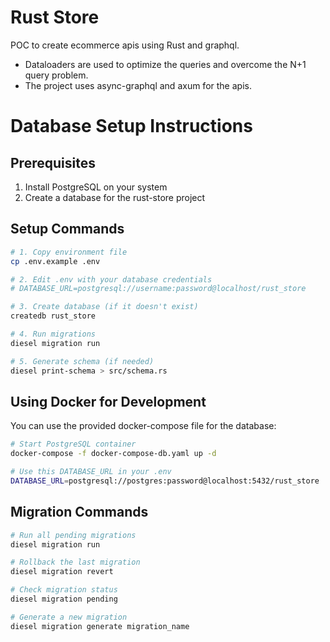 # Rust Store

POC to create ecommerce apis using Rust and graphql.

- Dataloaders are used to optimize the queries and overcome the N+1 query problem.
- The project uses async-graphql and axum for the apis.


# Database Setup Instructions

## Prerequisites

1. Install PostgreSQL on your system
2. Create a database for the rust-store project

## Setup Commands

```bash
# 1. Copy environment file
cp .env.example .env

# 2. Edit .env with your database credentials
# DATABASE_URL=postgresql://username:password@localhost/rust_store

# 3. Create database (if it doesn't exist)
createdb rust_store

# 4. Run migrations
diesel migration run

# 5. Generate schema (if needed)
diesel print-schema > src/schema.rs
```

## Using Docker for Development

You can use the provided docker-compose file for the database:

```bash
# Start PostgreSQL container
docker-compose -f docker-compose-db.yaml up -d

# Use this DATABASE_URL in your .env
DATABASE_URL=postgresql://postgres:password@localhost:5432/rust_store
```

## Migration Commands

```bash
# Run all pending migrations
diesel migration run

# Rollback the last migration
diesel migration revert

# Check migration status
diesel migration pending

# Generate a new migration
diesel migration generate migration_name
```
